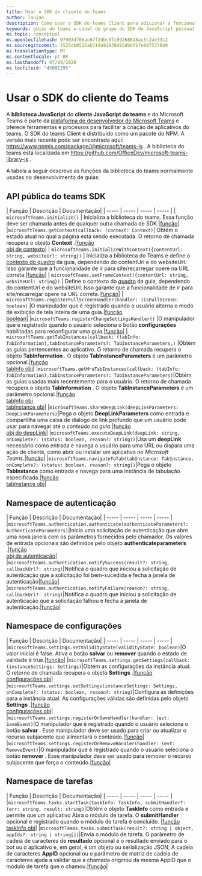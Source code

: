 ```yaml
---
title: Usar o SDK do cliente do Teams
author: laujan
description: Como usar o SDK do teams Client para adicionar a funcionalidade de reconhecimento de equipes às suas guias personalizadas
keywords: guias do teams o canal de grupo do SDK do JavaScript pessoal
ms.topic: conceptual
ms.openlocfilehash: 07903d766ac67f2dbc9fc09268618ac5c2ae33c2
ms.sourcegitcommit: 1525db0515ab310a91939d85dbbfb7e887537849
ms.translationtype: MT
ms.contentlocale: pt-BR
ms.lasthandoff: 07/09/2020
ms.locfileid: "45091295"
---
```

# <a name="using-the-teams-client-sdk"></a>Usar o SDK do cliente do Teams

A **biblioteca JavaScript** do **cliente JavaScript do teams** e do Microsoft Teams é parte da [plataforma de desenvolvedor do Microsoft Teams](/microsoftteams/platform/) e oferece ferramentas e processos para facilitar a criação de aplicativos do teams. O SDK do teams Client é distribuído como um pacote do NPM. A versão mais recente pode ser encontrada aqui: <https://www.npmjs.com/package/@microsoft/teams-js> . A biblioteca do teams está localizada em <https://github.com/OfficeDev/microsoft-teams-library-js> .

A tabela a seguir descreve as funções da biblioteca do teams normalmente usadas no desenvolvimento de guias:

## <a name="teams-sdk-public-api"></a>API pública do teams SDK 

| Função  | Descrição          | Documentação|
| -----     | -----     | -----    | -----        |
| `microsoftTeams.initialize()` | Inicializa a biblioteca do teams. Essa função deve ser chamada antes de qualquer outra chamada de SDK.|[função](/javascript/api/@microsoft/teams-js/microsoftteams?view=msteams-client-js-latest#initialize-any-)|
|`microsoftTeams.getContext(callback: (context: Context)`| Obtém o estado atual no qual a página está sendo executada. O retorno de chamada recupera o objeto **Context** .|[função](/javascript/api/@microsoft/teams-js/microsoftteams?view=msteams-client-js-latest#getcontext--context--context-----void-)<br/>[obj de contexto](/javascript/api/@microsoft/teams-js/microsoftteams.context?view=msteams-client-js-latest)|
| `microsoftTeams.initializeWithContext({contentUrl: string, websiteUrl: string})` | Inicializa a biblioteca do Teams e define o [contexto do quadro](/javascript/api/@microsoft/teams-js/microsoftteams.framecontext?view=msteams-client-js-latest) da guia, dependendo do contentUrl e do websiteUrl. Isso garante que a funcionalidade de ir para site/recarregar opere na URL correta.|[função](/javascript/api/@microsoft/teams-js/microsoftteams?view=msteams-client-js-latest#initializewithframecontext-framecontext--------void--string---)|
| `microsoftTeams.setFrameContext({contentUrl: string, websiteUrl: string})` | Define o contexto do [quadro](/javascript/api/@microsoft/teams-js/microsoftteams.framecontext?view=msteams-client-js-latest) da guia, dependendo do contentUrl e do websiteUrl. Isso garante que a funcionalidade de ir para site/recarregar opere na URL correta.|[função](/javascript/api/@microsoft/teams-js/microsoftteams?view=msteams-client-js-latest#setframecontext-framecontext-)|
| `microsoftTeams.registerFullScreenHandler(handler: (isFullScreen: boolean)` |O manipulador que é registrado quando o usuário alterna o modo de exibição de tela inteira de uma guia.|[função](/javascript/api/@microsoft/teams-js/microsoftteams?view=msteams-client-js-latest#registerfullscreenhandler--isfullscreen--boolean-----void-)<br/>[boolean](/javascript/api/@microsoft/teams-js/microsoftteams.context?view=msteams-client-js-latest#isfullscreen)|
|`microsoftTeams.registerChangeSettingsHandler()` |O manipulador que é registrado quando o usuário seleciona o botão **configurações** habilitadas para reconfigurar uma guia.|[função](/javascript/api/@microsoft/teams-js/microsoftteams?view=msteams-client-js-latest#registerchangesettingshandler-------void-)|
| `microsoftTeams.getTabInstances(callback: (tabInfo: TabInformation),tabInstanceParameters?: TabInstanceParameters,)` |Obtém as guias pertencentes ao aplicativo. O retorno de chamada recupera o objeto **TabInformation** . O objeto **TabInstanceParameters** é um parâmetro opcional.|[função](/javascript/api/@microsoft/teams-js/microsoftteams?view=msteams-client-js-latest#gettabinstances--tabinfo--tabinformation-----void--tabinstanceparameters-)<br/>[tabInfo obj](/javascript/api/@microsoft/teams-js/microsoftteams.tabinformation?view=msteams-client-js-latest)|
|`microsoftTeams.getMruTabInstances(callback: (tabInfo: TabInformation),tabInstanceParameters?: TabInstanceParameters)`|Obtém as guias usadas mais recentemente para o usuário. O retorno de chamada recupera o objeto **TabInformation** . O objeto **TabInstanceParameters** é um parâmetro opcional.|[função](/javascript/api/@microsoft/teams-js/microsoftteams?view=msteams-client-js-latest#getmrutabinstances--tabinfo--tabinformation-----void--tabinstanceparameters-)<br/>[tabInfo obj](/javascript/api/@microsoft/teams-js/microsoftteams.teaminformation?view=msteams-client-js-latest)<br/>[tabInstance obj](/javascript/api/@microsoft/teams-js/microsoftteams.tabinstanceparameters?view=msteams-client-js-latest)|
|`microsoftTeams.shareDeepLink(deepLinkParameters: DeepLinkParameters)`|Pega o objeto **DeepLinkParameters** como entrada e compartilha uma caixa de diálogo de link profundo que um usuário pode usar para navegar até *o conteúdo na guia*.|[função](/javascript/api/@microsoft/teams-js/microsoftteams?view=msteams-client-js-latest#sharedeeplink-deeplinkparameters-)<br/>[obj do deepLink](/javascript/api/@microsoft/teams-js/microsoftteams.deeplinkparameters?view=msteams-client-js-latest)|
|`microsoftTeams.executeDeepLink(deepLink: string, onComplete?: (status: boolean, reason?: string))`|Usa um **deepLink** necessário como entrada e navega o usuário para uma URL ou dispara uma ação de cliente, como abrir ou instalar um aplicativo *no Microsoft Teams*.|[função](/javascript/api/@microsoft/teams-js/microsoftteams?view=msteams-client-js-latest#executedeeplink-string---status--boolean--reason---string-----void-)|
|`microsoftTeams.navigateToTab(tabInstance: TabInstance, onComplete?: (status: boolean, reason?: string))`|Pega o objeto **TabInstance** como entrada e navega para uma instância de tabulação especificada.|[função](/javascript/api/@microsoft/teams-js/microsoftteams?view=msteams-client-js-latest#navigatetotab-tabinstance-)<br/>[tabInstance obj](/javascript/api/@microsoft/teams-js/microsoftteams.tabinstance?view=msteams-client-js-latest)|

## <a name="authentication-namespace"></a>Namespace de autenticação

| Função  | Descrição          | Documentação|
| -----     | -----     | -----    | -----        |
|`microsoftTeams.authentication.authenticate(authenticateParameters?: AuthenticateParameters)`|Inicia uma solicitação de autenticação que abre uma nova janela com os parâmetros fornecidos pelo chamador. Os valores de entrada opcionais são definidos pelo objeto **authenticateparameters** .|[função](/javascript/api/@microsoft/teams-js/microsoftteams.authentication?view=msteams-client-js-latest#authenticate-authenticateparameters-)<br/>[obj de autenticação](/javascript/api/@microsoft/teams-js/microsoftteams.authentication.authenticateparameters?view=msteams-client-js-latest)|
|`microsoftTeams.authentication.notifySuccess(result?: string, callbackUrl?: string)`|Notifica o quadro que iniciou a solicitação de autenticação que a solicitação foi bem-sucedida e fecha a janela de autenticação|[função](/javascript/api/@microsoft/teams-js/microsoftteams.authentication?view=msteams-client-js-latest#notifysuccess-string--string-)|
|`microsoftTeams.authentication.notifyFailure(reason?: string, callbackUrl?: string)`|Notifica o quadro que iniciou a solicitação de autenticação que a solicitação falhou e fecha a janela de autenticação.|[função](/javascript/api/@microsoft/teams-js/microsoftteams.authentication?view=msteams-client-js-latest#notifyfailure-string--string-)|

## <a name="settings-namespace"></a>Namespace de configurações

| Função  | Descrição          | Documentação|
| -----     | -----     | -----    | -----        |
|`microsoftTeams.settings.setValidityState(validityState: boolean)`|O valor inicial é false. Ativa o botão **salvar** ou **remover** quando o estado de validade é true.|[função](/javascript/api/@microsoft/teams-js/microsoftteams.settings?view=msteams-client-js-latest#setvaliditystate-boolean-)|
|`microsoftTeams.settings.getSettings(callback: (instanceSettings: Settings)`|Obtém as configurações da instância atual. O retorno de chamada recupera o objeto **Settings** .|[função](/javascript/api/@microsoft/teams-js/microsoftteams.settings?view=msteams-client-js-latest#getsettings--instancesettings--settings-----void-)<br/>[configurações obj](/javascript/api/@microsoft/teams-js/microsoftteams.settings.settings?view=msteams-client-js-latest)|
|`microsoftTeams.settings.setSettings(instanceSettings: Settings, onComplete?: (status: boolean, reason?: string)`|Configura as definições para a instância atual. As configurações válidas são definidas pelo objeto **Settings** .|[função](/javascript/api/@microsoft/teams-js/microsoftteams.settings?view=msteams-client-js-latest#setsettings-settings-)<br/>[configurações obj](/javascript/api/@microsoft/teams-js/microsoftteams.settings.settings?view=msteams-client-js-latest)|
|`microsoftTeams.settings.registerOnSaveHandler(handler: (evt: SaveEvent)`|O manipulador que é registrado quando o usuário seleciona o botão **salvar** . Esse manipulador deve ser usado para criar ou atualizar o recurso subjacente que alimentará o conteúdo.|[função](/javascript/api/@microsoft/teams-js/microsoftteams.settings?view=msteams-client-js-latest#registeronsavehandler--evt--saveevent-----void-)|
|`microsoftTeams.settings.registerOnRemoveHandler(handler: (evt: RemoveEvent)`|O manipulador que é registrado quando o usuário seleciona o botão **remover** . Esse manipulador deve ser usado para remover o recurso subjacente que força o conteúdo.|[função](/javascript/api/@microsoft/teams-js/microsoftteams.settings?view=msteams-client-js-latest#registeronremovehandler--evt--removeevent-----void-)|

## <a name="tasks-namespace"></a>Namespace de tarefas

| Função  | Descrição          | Documentação|
| -----     | -----     | -----    | -----        |
|`microsoftTeams.tasks.startTask(taskInfo: TaskInfo, submitHandler?: (err: string, result: string)`|Obtém o objeto **TaskInfo** como entrada e permite que um aplicativo Abra o módulo de tarefa. O **submitHandler** opcional é registrado quando o módulo de tarefa é concluído. |[função](/javascript/api/@microsoft/teams-js/microsoftteams.tasks?view=msteams-client-js-latest#starttask-taskinfo---err--string--result--string-----void-)<br/>[taskInfo obj](/javascript/api/@microsoft/teams-js/microsoftteams.taskinfo?view=msteams-client-js-latest)|
|`microsoftTeams.tasks.submitTask(result?: string | object, appIds?: string | string[])`|Envia o módulo de tarefa. O parâmetro de cadeia de caracteres de **resultado** opcional é o resultado enviado para o bot ou o aplicativo e, em geral, é um objeto ou serialização JSON; A cadeia de caracteres **AppID** opcional ou o parâmetro de matriz de cadeia de caracteres ajuda a validar que a chamada originou da mesma AppID que o módulo de tarefa que o chamou.|[função](/javascript/api/@microsoft/teams-js/microsoftteams.tasks?view=msteams-client-js-latest#submittask-string---object--string---string---)|
